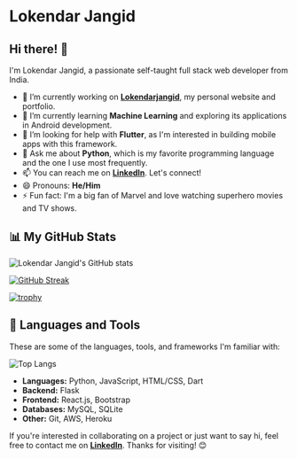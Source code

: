 # Lokendar Jangid

## Hi there! 👋

I'm Lokendar Jangid, a passionate self-taught full stack web developer from India.

- 🔭 I’m currently working on [**Lokendarjangid**](https://lokendarjangid.github.io), my personal website and portfolio.
- 🌱 I’m currently learning **Machine Learning** and exploring its applications in Android development.
- 🤔 I’m looking for help with **Flutter**, as I'm interested in building mobile apps with this framework.
- 💬 Ask me about **Python**, which is my favorite programming language and the one I use most frequently.
- 📫 You can reach me on [**LinkedIn**](https://linkedin.com/in/lokendar-jangid). Let's connect!
- 😄 Pronouns: **He/Him**
- ⚡ Fun fact: I'm a big fan of Marvel and love watching superhero movies and TV shows.

## 📊 My GitHub Stats

![Lokendar Jangid's GitHub stats](https://github-readme-stats.vercel.app/api?username=lokendarjangid&show_icons=true&theme=radical)

[![GitHub Streak](https://streak-stats.demolab.com/?userlokendarjangid&theme=radical)](https://git.io/streak-stats)

[![trophy](https://github-profile-trophy.vercel.app/?username=lokendarjangid&theme=radical)](https://github.com/ryo-ma/github-profile-trophy)

## 🚀 Languages and Tools

These are some of the languages, tools, and frameworks I'm familiar with:

![Top Langs](https://github-readme-stats.vercel.app/api/top-langs/?username=lokendarjangid&layout=compact&theme=radical)

<!--- List of tools and frameworks here --->
* **Languages:** Python, JavaScript, HTML/CSS, Dart
* **Backend:** Flask
* **Frontend:** React.js, Bootstrap
* **Databases:** MySQL, SQLite
* **Other:** Git, AWS, Heroku

If you're interested in collaborating on a project or just want to say hi, feel free to contact me on [**LinkedIn**](https://linkedin.com/in/lokendar-jangid). Thanks for visiting! 😊
